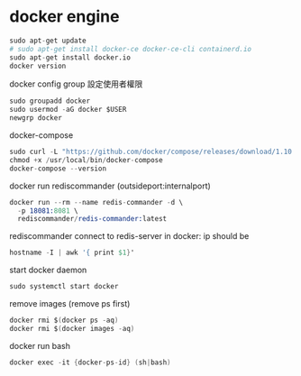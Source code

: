 # docker engine

```s
sudo apt-get update
# sudo apt-get install docker-ce docker-ce-cli containerd.io
sudo apt-get install docker.io
docker version
```

docker config group 設定使用者權限

```s
sudo groupadd docker
sudo usermod -aG docker $USER
newgrp docker
```

docker-compose

```s
sudo curl -L "https://github.com/docker/compose/releases/download/1.10.0/docker-compose-$(uname -s)-$(uname -m)" -o /usr/local/bin/docker-compose
chmod +x /usr/local/bin/docker-compose
docker-compose --version
```

docker run rediscommander (outsideport:internalport)

```s
docker run --rm --name redis-commander -d \
  -p 18081:8081 \
  rediscommander/redis-commander:latest
```

rediscommander connect to redis-server in docker: ip should be

```s
hostname -I | awk '{ print $1}'
```

start docker daemon

```s
sudo systemctl start docker
```

remove images (remove ps first)

```s
docker rmi $(docker ps -aq)
docker rmi $(docker images -aq)
```

docker run bash

```s
docker exec -it {docker-ps-id} (sh|bash)
```
